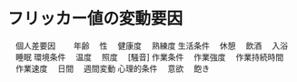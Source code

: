 # フリッカー値の変動要因
　個人差要因
　　年齢
 　性
 　健康度
 　熟練度
 生活条件
 　休憩
 　飲酒
 　入浴
 　睡眠
 環境条件
 　温度
 　照度
 　[騒音]
 作業条件
 　作業強度
 　作業持続時間
 　作業速度
 　日間
 　週間変動
 心理的条件
 　意欲
 　飽き
